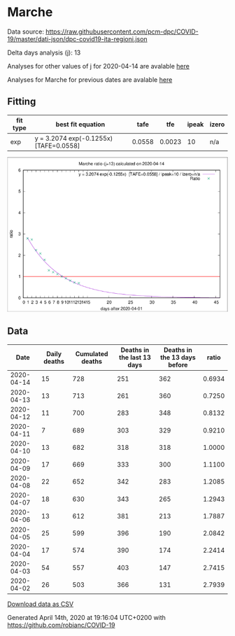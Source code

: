 # Marche

Data source: https://raw.githubusercontent.com/pcm-dpc/COVID-19/master/dati-json/dpc-covid19-ita-regioni.json

Delta days analysis (j): 13

Analyses for other values of j for 2020-04-14 are avalable [here](../2020-04-14/README.md)

Analyses for Marche for previous dates are avalable [here](../README.md)

## Fitting 
|fit type|best fit equation|tafe|tfe|ipeak|izero|
|-------|-----|--------|------|---|---|
|exp|y = 3.2074 exp(-0.1255x)  [TAFE=0.0558]|0.0558|0.0023|10|n/a|

![Plot](COVID-19_marche_j13_2020-04-14.png)

## Data
|Date|Daily deaths|Cumulated deaths|Deaths in the last 13 days|Deaths in the 13 days before|ratio|
|----|----------|-----------|-------|--------------------|-----|
|2020-04-14|15|728|251|362|0.6934|
|2020-04-13|13|713|261|360|0.7250|
|2020-04-12|11|700|283|348|0.8132|
|2020-04-11|7|689|303|329|0.9210|
|2020-04-10|13|682|318|318|1.0000|
|2020-04-09|17|669|333|300|1.1100|
|2020-04-08|22|652|342|283|1.2085|
|2020-04-07|18|630|343|265|1.2943|
|2020-04-06|13|612|381|213|1.7887|
|2020-04-05|25|599|396|190|2.0842|
|2020-04-04|17|574|390|174|2.2414|
|2020-04-03|54|557|403|147|2.7415|
|2020-04-02|26|503|366|131|2.7939|

[Download data as CSV](COVID-19_marche_j13_2020-04-14.csv)

Generated April 14th, 2020 at 19:16:04 UTC+0200 with https://github.com/robianc/COVID-19
